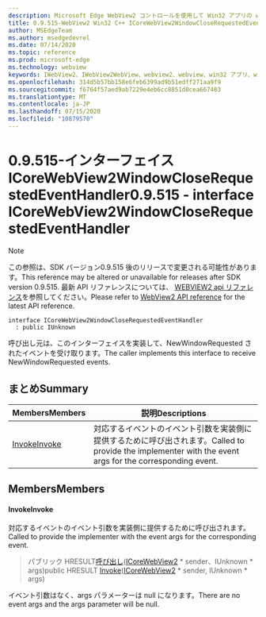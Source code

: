 ```yaml
---
description: Microsoft Edge WebView2 コントロールを使用して Win32 アプリの web コンテンツをホストする
title: 0.9.515-WebView2 Win32 C++ ICoreWebView2WindowCloseRequestedEventHandler
author: MSEdgeTeam
ms.author: msedgedevrel
ms.date: 07/14/2020
ms.topic: reference
ms.prod: microsoft-edge
ms.technology: webview
keywords: IWebView2、IWebView2WebView、webview2、webview、win32 アプリ、win32、edge、ICoreWebView2、ICoreWebView2Controller、browser control、edge html
ms.openlocfilehash: 314d5b57bb158e6feb6399ad9b51edff271aa9f9
ms.sourcegitcommit: f6764f57aed9ab7229e4eb6cc8851d0cea667403
ms.translationtype: MT
ms.contentlocale: ja-JP
ms.lasthandoff: 07/15/2020
ms.locfileid: "10879570"
---
```

# <span data-ttu-id="f68f3-104">0.9.515-インターフェイス ICoreWebView2WindowCloseRequestedEventHandler</span><span class="sxs-lookup"><span data-stu-id="f68f3-104">0.9.515 - interface ICoreWebView2WindowCloseRequestedEventHandler</span></span> 

> [!NOTE]
> <span data-ttu-id="f68f3-105">この参照は、SDK バージョン0.9.515 後のリリースで変更される可能性があります。</span><span class="sxs-lookup"><span data-stu-id="f68f3-105">This reference may be altered or unavailable for releases after SDK version 0.9.515.</span></span> <span data-ttu-id="f68f3-106">最新 API リファレンスについては、 [WEBVIEW2 api リファレンス](../../../webview2-api-reference.md)を参照してください。</span><span class="sxs-lookup"><span data-stu-id="f68f3-106">Please refer to [WebView2 API reference](../../../webview2-api-reference.md) for the latest API reference.</span></span>

```
interface ICoreWebView2WindowCloseRequestedEventHandler
  : public IUnknown
```

<span data-ttu-id="f68f3-107">呼び出し元は、このインターフェイスを実装して、NewWindowRequested されたイベントを受け取ります。</span><span class="sxs-lookup"><span data-stu-id="f68f3-107">The caller implements this interface to receive NewWindowRequested events.</span></span>

## <span data-ttu-id="f68f3-108">まとめ</span><span class="sxs-lookup"><span data-stu-id="f68f3-108">Summary</span></span>

 <span data-ttu-id="f68f3-109">Members</span><span class="sxs-lookup"><span data-stu-id="f68f3-109">Members</span></span>                        | <span data-ttu-id="f68f3-110">説明</span><span class="sxs-lookup"><span data-stu-id="f68f3-110">Descriptions</span></span>
--------------------------------|---------------------------------------------
[<span data-ttu-id="f68f3-111">Invoke</span><span class="sxs-lookup"><span data-stu-id="f68f3-111">Invoke</span></span>](#invoke) | <span data-ttu-id="f68f3-112">対応するイベントのイベント引数を実装側に提供するために呼び出されます。</span><span class="sxs-lookup"><span data-stu-id="f68f3-112">Called to provide the implementer with the event args for the corresponding event.</span></span>

## <span data-ttu-id="f68f3-113">Members</span><span class="sxs-lookup"><span data-stu-id="f68f3-113">Members</span></span>

#### <span data-ttu-id="f68f3-114">Invoke</span><span class="sxs-lookup"><span data-stu-id="f68f3-114">Invoke</span></span> 

<span data-ttu-id="f68f3-115">対応するイベントのイベント引数を実装側に提供するために呼び出されます。</span><span class="sxs-lookup"><span data-stu-id="f68f3-115">Called to provide the implementer with the event args for the corresponding event.</span></span>

> <span data-ttu-id="f68f3-116">パブリック HRESULT[呼び出し](#invoke)([ICoreWebView2](icorewebview2.md) \* sender、IUnknown \* args)</span><span class="sxs-lookup"><span data-stu-id="f68f3-116">public HRESULT [Invoke](#invoke)([ICoreWebView2](icorewebview2.md) \* sender, IUnknown \* args)</span></span>

<span data-ttu-id="f68f3-117">イベント引数はなく、args パラメーターは null になります。</span><span class="sxs-lookup"><span data-stu-id="f68f3-117">There are no event args and the args parameter will be null.</span></span>


